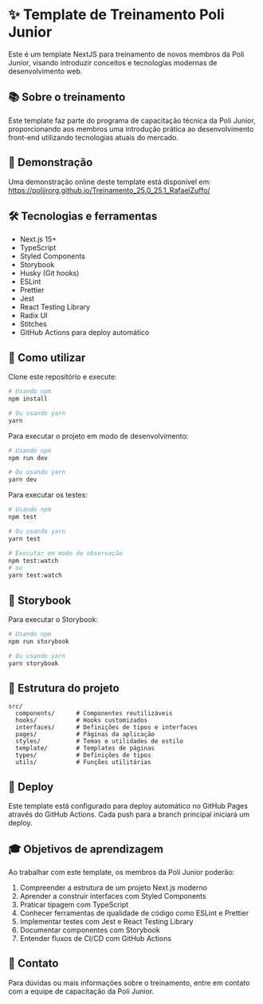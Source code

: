 # ✨ Template de Treinamento Poli Junior

Este é um template NextJS para treinamento de novos membros da Poli Junior, visando introduzir conceitos e tecnologias modernas de desenvolvimento web.

## 📚 Sobre o treinamento

Este template faz parte do programa de capacitação técnica da Poli Junior, proporcionando aos membros uma introdução prática ao desenvolvimento front-end utilizando tecnologias atuais do mercado.

## 🔎 Demonstração

Uma demonstração online deste template está disponível em: https://polijrorg.github.io/Treinamento_25.0_25.1_RafaelZuffo/

## 🛠️ Tecnologias e ferramentas

-   Next.js 15+
-   TypeScript
-   Styled Components
-   Storybook
-   Husky (Git hooks)
-   ESLint
-   Prettier
-   Jest
-   React Testing Library
-   Radix UI
-   Stitches
-   GitHub Actions para deploy automático

## 🧿 Como utilizar

Clone este repositório e execute:

```bash
# Usando npm
npm install

# Ou usando yarn
yarn
```

Para executar o projeto em modo de desenvolvimento:

```bash
# Usando npm
npm run dev

# Ou usando yarn
yarn dev
```

Para executar os testes:

```bash
# Usando npm
npm test

# Ou usando yarn
yarn test

# Executar em modo de observação
npm test:watch
# ou
yarn test:watch
```

## 📕 Storybook

Para executar o Storybook:

```bash
# Usando npm
npm run storybook

# Ou usando yarn
yarn storybook
```

## 📁 Estrutura do projeto

```
src/
  components/      # Componentes reutilizáveis
  hooks/           # Hooks customizados
  interfaces/      # Definições de tipos e interfaces
  pages/           # Páginas da aplicação
  styles/          # Temas e utilidades de estilo
  template/        # Templates de páginas
  types/           # Definições de tipos
  utils/           # Funções utilitárias
```

## 🚀 Deploy

Este template está configurado para deploy automático no GitHub Pages através do GitHub Actions. Cada push para a branch principal iniciará um deploy.

## 🎓 Objetivos de aprendizagem

Ao trabalhar com este template, os membros da Poli Junior poderão:

1. Compreender a estrutura de um projeto Next.js moderno
2. Aprender a construir interfaces com Styled Components
3. Praticar tipagem com TypeScript
4. Conhecer ferramentas de qualidade de código como ESLint e Prettier
5. Implementar testes com Jest e React Testing Library
6. Documentar componentes com Storybook
7. Entender fluxos de CI/CD com GitHub Actions

## 👥 Contato

Para dúvidas ou mais informações sobre o treinamento, entre em contato com a equipe de capacitação da Poli Junior.
